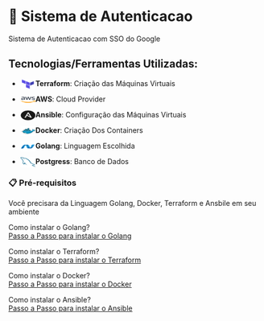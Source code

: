 # 🚀 Sistema de Autenticacao 

Sistema de Autenticacao com SSO do Google 

## Tecnologias/Ferramentas Utilizadas:


- <img align="left" height="20" width="30" src="https://raw.githubusercontent.com/devicons/devicon/master/icons/terraform/terraform-original.svg"> **Terraform**: Criação das Máquinas Virtuais

- <img align="left" height="20" width="30" src="https://raw.githubusercontent.com/devicons/devicon/master/icons/amazonwebservices/amazonwebservices-original-wordmark.svg"> **AWS**: Cloud Provider

- <img align="left" height="20" width="30" src="https://raw.githubusercontent.com/devicons/devicon/master/icons/ansible/ansible-original.svg"> **Ansible**: Configuração das Máquinas Virtuais

- <img align="left" height="20" width="30" src="https://raw.githubusercontent.com/devicons/devicon/master/icons/docker/docker-original.svg"> **Docker**: Criação Dos Containers

- <img align="left" height="20" width="30" src="https://raw.githubusercontent.com/devicons/devicon/master/icons/dot-net/dot-net-original.svg"> **Golang**: Linguagem Escolhida

- <img align="left" height="20" width="30" src="https://raw.githubusercontent.com/devicons/devicon/master/icons/mysql/mysql-original.svg"> **Postgress**: Banco de Dados

### 📋 Pré-requisitos

Você precisara da Linguagem Golang, Docker, Terraform e Ansbile em seu ambiente


Como instalar o Golang? 
<br>
<a href="https://go.dev/doc/install">Passo a Passo para instalar o Golang</a>

Como instalar o Terraform? 
<br>
<a href="https://developer.hashicorp.com/terraform/tutorials/aws-get-started/install-cli">Passo a Passo para instalar o Terraform</a>

Como instalar o Docker? 
<br>
<a href="https://docs.docker.com/get-docker/">Passo a Passo para instalar o Docker</a>

Como instalar o Ansible? 
<br>
<a href="https://docs.ansible.com/ansible/latest/installation_guide/intro_installation.html">Passo a Passo para instalar o Ansible</a>